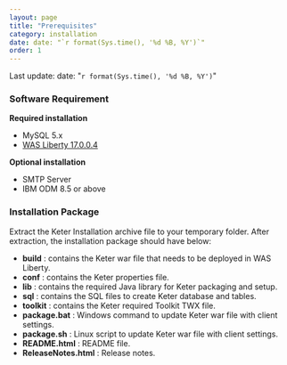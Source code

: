 ```yaml
---
layout: page
title: "Prerequisites"
category: installation
date: date: "`r format(Sys.time(), '%d %B, %Y')`"
order: 1
---
```


Last update: date: "`r format(Sys.time(), '%d %B, %Y')`"
### Software Requirement
  
**Required installation**  
  
* MySQL  5.x
* [WAS Liberty 17.0.0.4](https://public.dhe.ibm.com/ibmdl/export/pub/software/websphere/wasdev/downloads/wlp/17.0.0.4/wlp-javaeeClient7-17.0.0.4.zip)



**Optional installation**  

* SMTP Server
* IBM ODM 8.5 or above
  
### Installation Package
Extract the Keter Installation archive file to your temporary folder. After extraction, the installation package should have below:

*  **build** : contains the Keter war file that needs to be deployed in WAS Liberty.
*  **conf** : contains the Keter properties file.
*  **lib** : contains the required Java library for Keter packaging and setup.  
*  **sql** : contains the SQL files to create Keter database and tables.
*  **toolkit** : contains the Keter required Toolkit TWX file.
*  **package.bat** : Windows command to update Keter war file with client settings.
*  **package.sh** : Linux script to update Keter war file with client settings.
*  **README.html** : README file.
*  **ReleaseNotes.html** : Release notes.
